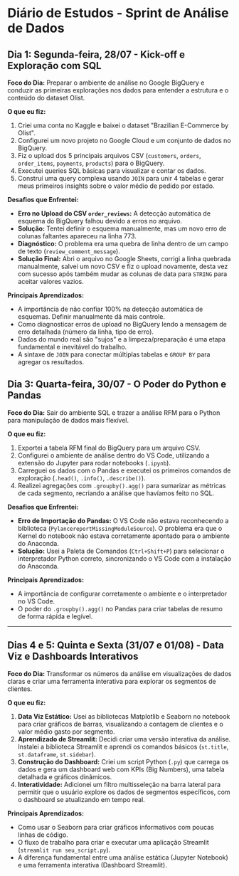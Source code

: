 # Diário de Estudos - Sprint de Análise de Dados

## Dia 1: Segunda-feira, 28/07 - Kick-off e Exploração com SQL

**Foco do Dia:** Preparar o ambiente de análise no Google BigQuery e conduzir as primeiras explorações nos dados para entender a estrutura e o conteúdo do dataset Olist.

**O que eu fiz:**
1.  Criei uma conta no Kaggle e baixei o dataset "Brazilian E-Commerce by Olist".
2.  Configurei um novo projeto no Google Cloud e um conjunto de dados no BigQuery.
3.  Fiz o upload dos 5 principais arquivos CSV (`customers`, `orders`, `order_items`, `payments`, `products`) para o BigQuery.
4.  Executei queries SQL básicas para visualizar e contar os dados.
5.  Construí uma query complexa usando `JOIN` para unir 4 tabelas e gerar meus primeiros insights sobre o valor médio de pedido por estado.

**Desafios que Enfrentei:**
* **Erro no Upload do CSV `order_reviews`:** A detecção automática de esquema do BigQuery falhou devido a erros no arquivo.
* **Solução:** Tentei definir o esquema manualmente, mas um novo erro de colunas faltantes apareceu na linha 773.
* **Diagnóstico:** O problema era uma quebra de linha dentro de um campo de texto (`review_comment_message`).
* **Solução Final:** Abri o arquivo no Google Sheets, corrigi a linha quebrada manualmente, salvei um novo CSV e fiz o upload novamente, desta vez com sucesso após também mudar as colunas de data para `STRING` para aceitar valores vazios.

**Principais Aprendizados:**
* A importância de não confiar 100% na detecção automática de esquemas. Definir manualmente dá mais controle.
* Como diagnosticar erros de upload no BigQuery lendo a mensagem de erro detalhada (número da linha, tipo de erro).
* Dados do mundo real são "sujos" e a limpeza/preparação é uma etapa fundamental e inevitável do trabalho.
* A sintaxe de `JOIN` para conectar múltiplas tabelas e `GROUP BY` para agregar os resultados.


## Dia 3: Quarta-feira, 30/07 - O Poder do Python e Pandas

**Foco do Dia:** Sair do ambiente SQL e trazer a análise RFM para o Python para manipulação de dados mais flexível.

**O que eu fiz:**
1.  Exportei a tabela RFM final do BigQuery para um arquivo CSV.
2.  Configurei o ambiente de análise dentro do VS Code, utilizando a extensão do Jupyter para rodar notebooks (`.ipynb`).
3.  Carreguei os dados com o Pandas e executei os primeiros comandos de exploração (`.head()`, `.info()`, `.describe()`).
4.  Realizei agregações com `.groupby().agg()` para sumarizar as métricas de cada segmento, recriando a análise que havíamos feito no SQL.

**Desafios que Enfrentei:**
* **Erro de Importação do Pandas:** O VS Code não estava reconhecendo a biblioteca (`PylancereportMissingModuleSource`). O problema era que o Kernel do notebook não estava corretamente apontado para o ambiente do Anaconda.
* **Solução:** Usei a Paleta de Comandos (`Ctrl+Shift+P`) para selecionar o interpretador Python correto, sincronizando o VS Code com a instalação do Anaconda.

**Principais Aprendizados:**
* A importância de configurar corretamente o ambiente e o interpretador no VS Code.
* O poder do `.groupby().agg()` no Pandas para criar tabelas de resumo de forma rápida e legível.

---

## Dias 4 e 5: Quinta e Sexta (31/07 e 01/08) - Data Viz e Dashboards Interativos

**Foco do Dia:** Transformar os números da análise em visualizações de dados claras e criar uma ferramenta interativa para explorar os segmentos de clientes.

**O que eu fiz:**
1.  **Data Viz Estático:** Usei as bibliotecas Matplotlib e Seaborn no notebook para criar gráficos de barras, visualizando a contagem de clientes e o valor médio gasto por segmento.
2.  **Aprendizado de Streamlit:** Decidi criar uma versão interativa da análise. Instalei a biblioteca Streamlit e aprendi os comandos básicos (`st.title`, `st.dataframe`, `st.sidebar`).
3.  **Construção do Dashboard:** Criei um script Python (`.py`) que carrega os dados e gera um dashboard web com KPIs (Big Numbers), uma tabela detalhada e gráficos dinâmicos.
4.  **Interatividade:** Adicionei um filtro multisseleção na barra lateral para permitir que o usuário explore os dados de segmentos específicos, com o dashboard se atualizando em tempo real.

**Principais Aprendizados:**
* Como usar o Seaborn para criar gráficos informativos com poucas linhas de código.
* O fluxo de trabalho para criar e executar uma aplicação Streamlit (`streamlit run seu_script.py`).
* A diferença fundamental entre uma análise estática (Jupyter Notebook) e uma ferramenta interativa (Dashboard Streamlit).